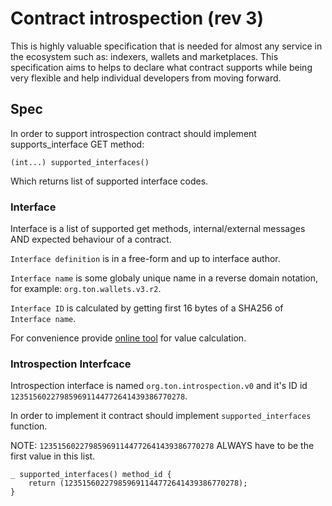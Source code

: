 # Contract introspection (rev 3)

This is highly valuable specification that is needed for almost any service in the ecosystem such as: indexers, wallets and marketplaces. This specification aims to helps to declare what contract supports while being very flexible and help individual developers from moving forward.

## Spec

In order to support introspection contract should implement supports_interface GET method:

```(int...) supported_interfaces()```

Which returns list of supported interface codes.

### Interface

Interface is a list of supported get methods, internal/external messages AND expected behaviour of a contract.

`Interface definition` is in a free-form and up to interface author.

`Interface name` is some globaly unique name in a reverse domain notation, for example: `org.ton.wallets.v3.r2`. 

`Interface ID` is calculated by getting first 16 bytes of a SHA256 of `Interface name`.

For convenience  provide [online tool](https://tondev.org/tools/interface-id) for value calculation.

### Introspection Interfcace

Introspection interface is named `org.ton.introspection.v0` and it's ID id `123515602279859691144772641439386770278`. 

In order to implement it contract should implement `supported_interfaces` function.

NOTE: `123515602279859691144772641439386770278` ALWAYS have to be the first value in this list.

```func
_ supported_interfaces() method_id {
    return (123515602279859691144772641439386770278);
}
```
